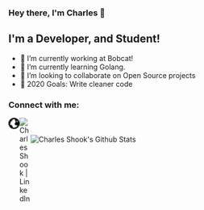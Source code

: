 ### Hey there, I'm Charles 👋

## I'm a Developer, and Student!
- 🔭 I’m currently working at Bobcat!
- 🌱 I’m currently learning Golang.
- 👯 I’m looking to collaborate on Open Source projects
- 🥅 2020 Goals: Write cleaner code

### Connect with me:

[<img align="left" target="_blank" alt="charlesshook.com" width="22px" src="https://raw.githubusercontent.com/iconic/open-iconic/master/svg/globe.svg" />][website]
[<img align="left" target="_blank" alt="Charles Shook | LinkedIn" width="22px" src="https://cdn.jsdelivr.net/npm/simple-icons@v3/icons/linkedin.svg" />][linkedin]

<br />
<br />

<img align="left" alt="Charles Shook's Github Stats" src="https://github-readme-stats.vercel.app/api?username=charlesshook&show_icons=true&hide_border=true" />

[website]: https://charlesshook.com
[linkedin]: https://linkedin.com/in/charlesshook